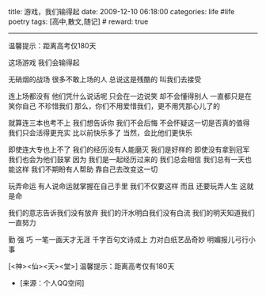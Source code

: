 title: 游戏，我们输得起 
date: 2009-12-10 06:18:00
categories: life #life poetry
tags: [高中,散文,随记]  # <!--more-->
reward: true

---


温馨提示：距离高考仅180天


这场游戏
我们会输得起

无硝烟的战场
很多不敢上场的人
总说这是残酷的
叫我们去接受

<!--more-->

连上场都没有
他们凭什么说话呢
只会在一边说笑
却不会懂得别人
一直都只是在笑你自己
不珍惜我们
那么，你们不用爱惜我们，更不用凭那心儿了的



就算连三本也考不上
我们想告诉你
我们不会后悔
不会怀疑这一切是否真的值得
我们只会活得更充实
比以前快乐多了
当然，会比他们更快乐



即使连大专也上不了
我们的经历没有人能磨灭
我们是好样的
即使没有拿到冠军
我们也会为他们鼓掌
因为
我们是一起经历过来的
我们总会相信
我们总有一天也能这样
我们不期盼有人帮助
靠自己去改变这一切



玩弄命运
有人说命运就掌握在自己手里
我们不仅要这样
而且
还要玩弄人生
这就是命



我们的意志告诉我们没有放弃
我们的汗水明白我们没有白流
我们的明天知道我们一直努力



勤 强 巧
一笔一画天才无涯
千字百句文诗成上
力对白纸艺品奇妙
明媚报儿弓行小事



[<神><仙><天><堂>]
温馨提示：距离高考仅有180天



- [来源：个人QQ空间]
